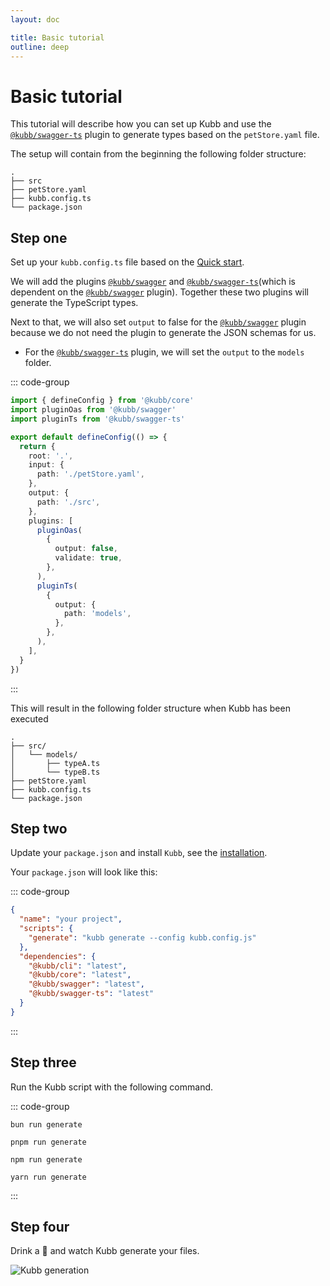 ```yaml
---
layout: doc

title: Basic tutorial
outline: deep
---
```


# Basic tutorial

This tutorial will describe how you can set up Kubb and use the [`@kubb/swagger-ts`](/plugins/swagger-ts/) plugin to generate types based on the `petStore.yaml` file.

The setup will contain from the beginning the following folder structure:

```
.
├── src
├── petStore.yaml
├── kubb.config.ts
└── package.json
```

## Step one

Set up your `kubb.config.ts` file based on the [Quick start](/guide/quick-start).

We will add the plugins [`@kubb/swagger`](/plugins/swagger) and [`@kubb/swagger-ts`](/plugins/swagger-ts)(which is dependent on the [`@kubb/swagger`](/plugins/swagger) plugin). Together these two plugins will generate the TypeScript types.

Next to that, we will also set `output` to false for the [`@kubb/swagger`](/plugins/swagger) plugin because we do not need the plugin to generate the JSON schemas for us.

- For the [`@kubb/swagger-ts`](/plugins/swagger-ts/) plugin, we will set the `output` to the `models` folder.

::: code-group

```typescript twoslash [kubb.config.ts]
import { defineConfig } from '@kubb/core'
import pluginOas from '@kubb/swagger'
import pluginTs from '@kubb/swagger-ts'

export default defineConfig(() => {
  return {
    root: '.',
    input: {
      path: './petStore.yaml',
    },
    output: {
      path: './src',
    },
    plugins: [
      pluginOas(
        {
          output: false,
          validate: true,
        },
      ),
      pluginTs(
        {
          output: {
            path: 'models',
          },
        },
      ),
    ],
  }
})
```

:::

This will result in the following folder structure when Kubb has been executed

```
.
├── src/
│   └── models/
│       ├── typeA.ts
│       └── typeB.ts
├── petStore.yaml
├── kubb.config.ts
└── package.json
```

## Step two

Update your `package.json` and install `Kubb`, see the [installation](/guide/installation).

Your `package.json` will look like this:

::: code-group

```json twoslash [package.json]
{
  "name": "your project",
  "scripts": {
    "generate": "kubb generate --config kubb.config.js"
  },
  "dependencies": {
    "@kubb/cli": "latest",
    "@kubb/core": "latest",
    "@kubb/swagger": "latest",
    "@kubb/swagger-ts": "latest"
  }
}
```

:::

## Step three

Run the Kubb script with the following command.

::: code-group

```shell [bun <img src="/feature/bun.svg"/>]
bun run generate
```

```shell [pnpm <img src="/feature/pnpm.svg"/>]
pnpm run generate
```

```shell [npm <img src="/feature/npm.svg"/>]
npm run generate
```

```shell [yarn <img src="/feature/yarn.svg"/>]
yarn run generate
```

:::

## Step four

Drink a 🍺 and watch Kubb generate your files.

<img src="/kubb-generate.gif" style="{ display: 'inline' }" alt="Kubb generation" />

